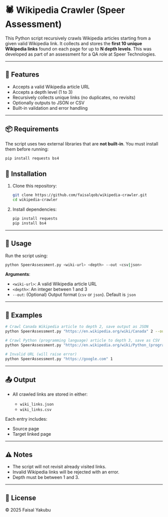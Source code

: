 # 🕷️ Wikipedia Crawler (Speer Assessment)

This Python script recursively crawls Wikipedia articles starting from a given valid Wikipedia link. It collects and stores the **first 10 unique Wikipedia links** found on each page for up to **N depth levels**. This was developed as part of an assessment for a QA role at Speer Technologies.

---

## 🚀 Features

- Accepts a valid Wikipedia article URL
- Accepts a depth level (1 to 3)
- Recursively collects unique links (no duplicates, no revisits)
- Optionally outputs to JSON or CSV
- Built-in validation and error handling

---

## 📦 Requirements

The script uses two external libraries that are **not built-in**. You must install them before running:

```bash
pip install requests bs4
````

## 📁 Installation

1. Clone this repository:

   ```bash
   git clone https://github.com/faisalqob/wikipedia-crawler.git
   cd wikipedia-crawler
   ```

2. Install dependencies:

   ```bash
   pip install requests
   pip install bs4
   ```
---

## 🧠 Usage

Run the script using:

```bash
python SpeerAssessment.py <wiki-url> <depth> --out <csv|json>
```

**Arguments**:

* `<wiki-url>`: A valid Wikipedia article URL
* `<depth>`: An integer between 1 and 3
* `--out`: (Optional) Output format (`csv` or `json`). Default is `json`

---

## 📌 Examples

```bash
# Crawl Canada Wikipedia article to depth 2, save output as JSON
python SpeerAssessment.py "https://en.wikipedia.org/wiki/Canada" 2 --out json

# Crawl Python (programming language) article to depth 3, save as CSV
python SpeerAssessment.py "https://en.wikipedia.org/wiki/Python_(programming_language)" 3 --out csv

# Invalid URL (will raise error)
python SpeerAssessment.py "https://google.com" 1
```

---

## 📤 Output

* All crawled links are stored in either:

  * `wiki_links.json`
  * `wiki_links.csv`

Each entry includes:

* Source page
* Target linked page

---

## ⚠️ Notes

* The script will not revisit already visited links.
* Invalid Wikipedia links will be rejected with an error.
* Depth must be between 1 and 3.

---

## 📄 License
© 2025 Faisal Yakubu

```
